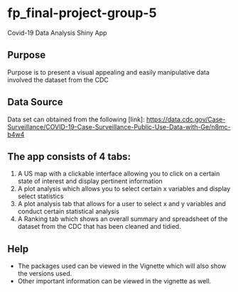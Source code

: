 # fp_final-project-group-5

Covid-19 Data Analysis Shiny App

## Purpose 
Purpose is to present a visual appealing and easily manipulative data involved the dataset from the CDC

## Data Source 
Data set can obtained from the following [link]: https://data.cdc.gov/Case-Surveillance/COVID-19-Case-Surveillance-Public-Use-Data-with-Ge/n8mc-b4w4

## The app consists of 4 tabs:
1. A US map with a clickable interface allowing you to click on a certain state of interest and display pertinent information
2. A plot analysis which allows you to select certain x variables and display select statistics
3. A plot analysis tab that allows for a user to select x and y variables and conduct certain statistical analysis
4. A Ranking tab which shows an overall summary and spreadsheet of the dataset from the CDC that has been cleaned and tidied. 

## Help
- The packages used can be viewed in the Vignette which will also show the versions used.
- Other important information can be viewed in the vignette as well. 


